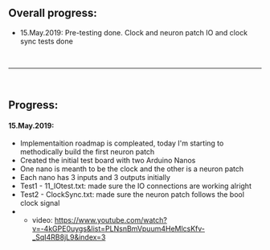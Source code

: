 ## Overall progress:
- 15.May.2019: Pre-testing done. Clock and neuron patch IO and clock sync tests done

<br>
<hr>
<br>

## Progress:
#### 15.May.2019:
- Implementaition roadmap is compleated, today I'm starting to methodically build the first neuron patch
- Created the initial test board with two Arduino Nanos
- One nano is meanth to be the clock and the other is a neuron patch
- Each nano has 3 inputs and 3 outputs initially
- Test1 - 11_IOtest.txt: made sure the IO connections are working alright
- Test2 - ClockSync.txt: made sure the neuron patch follows the bool clock signal
- - video: https://www.youtube.com/watch?v=-4kGPE0uygs&list=PLNsnBmVpuum4HeMlcsKfv-_SqI4RB8jL9&index=3
